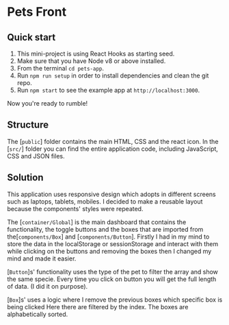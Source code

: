 # Pets Front 

## Quick start

1.  This mini-project is using React Hooks as starting seed.
2.  Make sure that you have Node v8 or above installed.
3.  From the terminal `cd pets-app`.
3.  Run `npm run setup` in order to install dependencies and clean the git repo.
4.  Run `npm start` to see the example app at `http://localhost:3000`.

Now you're ready to rumble!

## Structure

The [`public`] folder contains the main HTML, CSS and the react icon.
In the [`src/`] folder you can find the entire application code, including JavaScript,
CSS and JSON files.

## Solution

This application uses responsive design which adopts in different screens such as laptops, tablets, mobiles.
I decided to make a reusable layout because the components' styles were repeated. 

The [`container/Global`] is the main dashboard that contains the functionality, the toggle buttons and the boxes that are imported from the[`components/Box`] and [`components/Button`].
Firstly I had in my mind to store the data in the localStorage or sessionStorage and interact with them while clicking on the buttons and removing the boxes then I changed my mind and made it easier. 

[`Button`]s' functionality uses the type of the pet to filter the array and show the same specie. Every time you click on button you will get the full length of data. (I did it on purpose).

[`Box`]s' uses a logic where I remove the previous boxes which specific box is being clicked Here there are filtered by the index. The boxes are alphabetically sorted.




